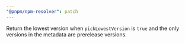 ```yaml
---
"@pnpm/npm-resolver": patch
---
```


Return the lowest version when `pickLowestVersion` is `true` and the only versions in the metadata are prerelease versions.
